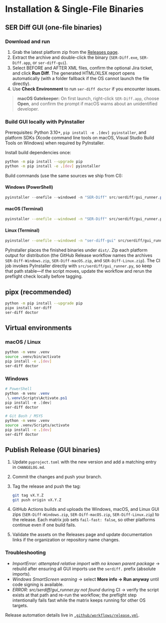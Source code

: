 # Installation & Single-File Binaries

## SER Diff GUI (one-file binaries)

### Download and run

1. Grab the latest platform zip from the [Releases page](https://github.com/ser-projects/ser-snapshot-diff-automation/releases).
2. Extract the archive and double-click the binary (`SER-Diff.exe`, `SER-Diff.app`, or `ser-diff-gui`).
3. Select BEFORE and AFTER XML files, confirm the optional Jira ticket, and click **Run Diff**. The generated HTML/XLSX report opens automatically (with a folder fallback if the OS cannot launch the file directly).
4. Use **Check Environment** to run `ser-diff doctor` if you encounter issues.

> **macOS Gatekeeper:** On first launch, right-click `SER-Diff.app`, choose **Open**, and confirm the prompt if macOS warns about an unidentified developer.

### Build GUI locally with PyInstaller

Prerequisites: Python 3.10+, `pip install -e .[dev] pyinstaller`, and platform SDKs (Xcode command line tools on macOS, Visual Studio Build Tools on Windows) when required by PyInstaller.

Install build dependencies once:

```bash
python -m pip install --upgrade pip
python -m pip install -e .[dev] pyinstaller
```

Build commands (use the same sources we ship from CI):

#### Windows (PowerShell)

```powershell
pyinstaller --onefile --windowed -n "SER-Diff" src/serdiff/gui_runner.py
```

#### macOS (Terminal)

```bash
pyinstaller --onefile --windowed -n "SER-Diff" src/serdiff/gui_runner.py
```

#### Linux (Terminal)

```bash
pyinstaller --onefile --windowed -n "ser-diff-gui" src/serdiff/gui_runner.py
```

PyInstaller places the finished binaries under `dist/`. Zip each platform output for distribution (the GitHub Release workflow names the archives `SER-Diff-Windows.zip`, `SER-Diff-macOS.zip`, and `SER-Diff-Linux.zip`). The CI job invokes PyInstaller directly with `src/serdiff/gui_runner.py`, so keep that path stable—if the script moves, update the workflow and rerun the preflight check locally before tagging.

## pipx (recommended)

```bash
python -m pip install --upgrade pip
pipx install ser-diff
ser-diff doctor
```

## Virtual environments

### macOS / Linux

```bash
python -m venv .venv
source .venv/bin/activate
pip install -e .[dev]
ser-diff doctor
```

### Windows

```powershell
# PowerShell
python -m venv .venv
.\.venv\Scripts\Activate.ps1
pip install -e .[dev]
ser-diff doctor
```

```bash
# Git Bash / MSYS
python -m venv .venv
source .venv/Scripts/activate
pip install -e .[dev]
ser-diff doctor
```

## Publish Release (GUI binaries)

1. Update `pyproject.toml` with the new version and add a matching entry in `CHANGELOG.md`.
2. Commit the changes and push your branch.
3. Tag the release and push the tag:

   ```bash
   git tag vX.Y.Z
   git push origin vX.Y.Z
   ```

4. GitHub Actions builds and uploads the Windows, macOS, and Linux GUI zips (`SER-Diff-Windows.zip`, `SER-Diff-macOS.zip`, `SER-Diff-Linux.zip`) to the release. Each matrix job sets `fail-fast: false`, so other platforms continue even if one build fails.
5. Validate the assets on the Releases page and update documentation links if the organization or repository name changes.

### Troubleshooting

- *ImportError: attempted relative import with no known parent package* → rebuild after ensuring all GUI imports use the `serdiff.` prefix (absolute imports).
- *Windows SmartScreen warning* → select **More info → Run anyway** until code signing is available.
- *ERROR: src/serdiff/gui_runner.py not found* during CI → verify the script exists at that path and re-run the workflow; the preflight step intentionally fails fast while the matrix keeps running for other OS targets.

Release automation details live in [`.github/workflows/release.yml`](../.github/workflows/release.yml).
